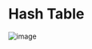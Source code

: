 # Hash Table

![image](https://user-images.githubusercontent.com/59442344/121812049-61f24380-cca1-11eb-9197-4e2ee45b7810.png)
